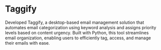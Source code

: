 # Taggify
Developed Taggify, a desktop-based email management solution that automates email categorization using keyword analysis and 
assigns priority levels based on content urgency. 
Built with Python, this tool streamlines email organization, enabling users to efficiently tag, access, and manage their emails with 
ease.
